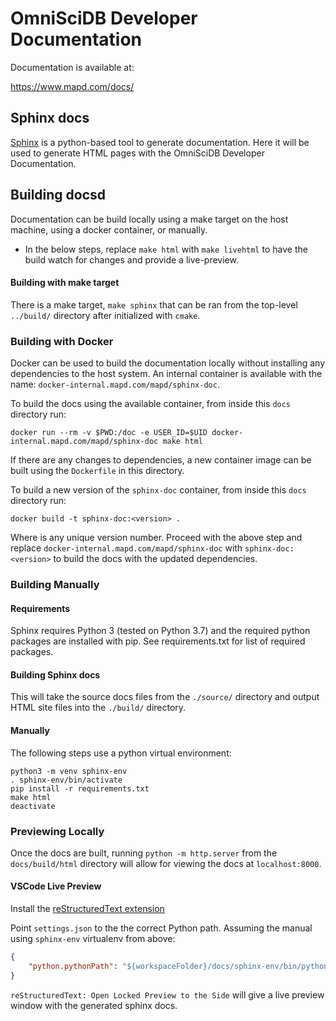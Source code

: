 # OmniSciDB Developer Documentation

Documentation is available at:

https://www.mapd.com/docs/

## Sphinx docs

[Sphinx](http://www.sphinx-doc.org) is a python-based tool to generate documentation. Here it will be used to generate HTML pages with the OmniSciDB Developer Documentation.

## Building docsd

Documentation can be build locally using a make target on the host machine, using a docker container, or manually.

* In the below steps, replace `make html` with `make livehtml` to have the build watch for changes and provide a live-preview.

#### Building with make target

There is a make target, `make sphinx` that can be ran from the top-level `../build/` directory after initialized with `cmake`.

### Building with Docker

Docker can be used to build the documentation locally without installing any dependencies to the host system. An internal container is available with the name: `docker-internal.mapd.com/mapd/sphinx-doc`. 

To build the docs using the available container, from inside this `docs` directory run:

```
docker run --rm -v $PWD:/doc -e USER_ID=$UID docker-internal.mapd.com/mapd/sphinx-doc make html
```

If there are any changes to dependencies, a new container image can be built using the `Dockerfile` in this directory.

To build a new version of the `sphinx-doc` container, from inside this `docs` directory run:


```
docker build -t sphinx-doc:<version> .
```

Where <version> is any unique version number. Proceed with the above step and replace `docker-internal.mapd.com/mapd/sphinx-doc` with `sphinx-doc:<version>` to build the docs with the updated dependencies.


### Building Manually

#### Requirements

Sphinx requires Python 3 (tested on Python 3.7) and the required python packages are installed with pip. See requirements.txt for list of required packages.

#### Building Sphinx docs

This will take the source docs files from the `./source/` directory and output HTML site files into the `./build/` directory.

#### Manually

The following steps use a python virtual environment:

```
python3 -m venv sphinx-env
. sphinx-env/bin/activate
pip install -r requirements.txt
make html
deactivate
```

### Previewing Locally

Once the docs are built, running `python -m http.server` from the `docs/build/html` directory will
allow for viewing the docs at `localhost:8000`.

#### VSCode Live Preview

Install the [reStructuredText extension](https://github.com/vscode-restructuredtext/vscode-restructuredtext)

Point `settings.json` to the the correct Python path. 
Assuming the manual using `sphinx-env` virtualenv from above:

```json
{
    "python.pythonPath": "${workspaceFolder}/docs/sphinx-env/bin/python"
}
```

`reStructuredText: Open Locked Preview to the Side` will give a live preview window with the generated sphinx docs.
